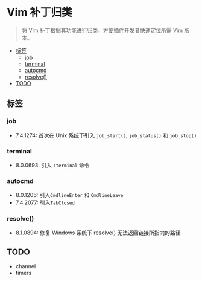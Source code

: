 # Vim 补丁归类
> 将 Vim 补丁根据其功能进行归类，方便插件开发者快速定位所需 Vim 版本。


<!-- vim-markdown-toc GFM -->

- [标签](#标签)
  - [job](#job)
  - [terminal](#terminal)
  - [autocmd](#autocmd)
  - [resolve()](#resolve)
- [TODO](#todo)

<!-- vim-markdown-toc -->

## 标签

### job

- 7.4.1274: 首次在 Unix 系统下引入 `job_start()`, `job_status()` 和 `job_stop()`

### terminal

- 8.0.0693: 引入 `:terminal` 命令

### autocmd

- 8.0.1206: 引入`CmdlineEnter` 和 `CmdlineLeave`
- 7.4.2077: 引入`TabClosed`


### resolve()

- 8.1.0894: 修复 Windows 系统下 resolve() 无法返回链接所指向的路径


## TODO

- channel
- timers
